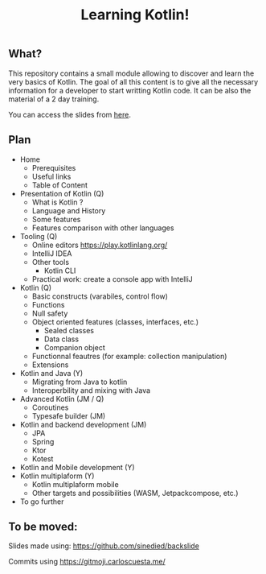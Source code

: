 <div align=center>
    <img src='src/slides/assets/kotlin_logo.png' alt='' />
    <h1>Learning Kotlin!</h1>
    <p>
        <a href='https://travis-ci.org/worldline/learning-kotlin'>
            <img src='https://travis-ci.org/worldline/learning-kotlin.svg?branch=master' alt='' />
        </a>
    </p>
</div>

## What?

This repository contains a small module allowing to discover and learn the very basics of Kotlin.
The goal of all this content is to give all the necessary information for a developer to start writting Kotlin code.
It can be also the material of a 2 day training.

You can access the slides from [here](https://worldline.github.io/learning-kotlin/).

## Plan

- Home
  - Prerequisites
  - Useful links
  - Table of Content
- Presentation of Kotlin (Q)
  - What is Kotlin ?
  - Language and History
  - Some features
  - Features comparison with other languages
- Tooling (Q)
  - Online editors https://play.kotlinlang.org/
  - IntelliJ IDEA
  - Other tools
    - Kotlin CLI
  - Practical work: create a console app with IntelliJ
- Kotlin (Q)
  - Basic constructs (varabiles, control flow)
  - Functions
  - Null safety
  - Object oriented features (classes, interfaces, etc.)
    -  Sealed classes
    -  Data class
    -  Companion object
  - Functionnal feautres (for example: collection manipulation)
  - Extensions
- Kotlin and Java (Y)
  - Migrating from Java to kotlin
  - Interoperbility and mixing with Java
- Advanced Kotlin (JM / Q)
  - Coroutines
  - Typesafe builder (JM)
- Kotlin and backend development (JM)
  - JPA
  - Spring
  - Ktor
  - Kotest
- Kotlin and Mobile development (Y)
- Kotlin multiplaform (Y)
  - Kotlin multiplaform mobile
  - Other targets and possibilities (WASM, Jetpackcompose, etc.)
- To go further


## To be moved:

Slides made using: https://github.com/sinedied/backslide

Commits using https://gitmoji.carloscuesta.me/

